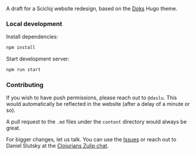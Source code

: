 A draft for a Scicloj website redesign, based on the [Doks]("https://getdoks.org/") Hugo theme.

### Local development

Install dependencies:

```bash
npm install
```

Start development server:

```bash
npm run start
```

### Contributing

If you wish to have push permissions, please reach out to `@daslu`. This would automatically be reflected in the website (after a delay of a minute or so).

A pull request to the `.md` files under the `content` directory would always be great.

For bigger changes, let us talk. You can use the [Issues](https://github.com/scicloj/scicloj-website/issues) or reach out to Daniel Slutsky at the [Clojurians Zulip chat](https://clojurians.zulipchat.com/).
